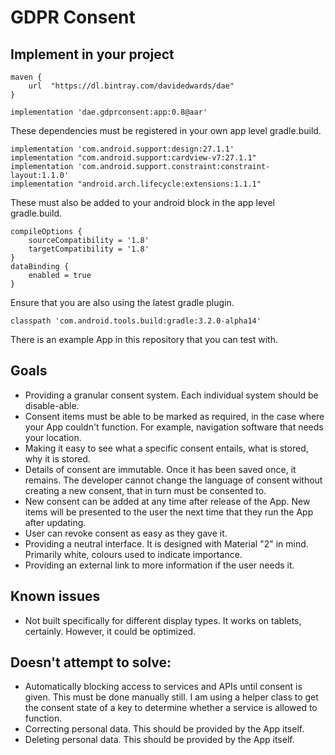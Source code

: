 # GDPR Consent

## Implement in your project

```
maven {
    url  "https://dl.bintray.com/davidedwards/dae"
}

implementation 'dae.gdprconsent:app:0.8@aar'
```

These dependencies must be registered in your own app level gradle.build.

```
implementation 'com.android.support:design:27.1.1'
implementation "com.android.support:cardview-v7:27.1.1"
implementation 'com.android.support.constraint:constraint-layout:1.1.0'
implementation "android.arch.lifecycle:extensions:1.1.1"
```

These must also be added to your android block in the app level gradle.build.

```
compileOptions {
    sourceCompatibility = '1.8'
    targetCompatibility = '1.8'
}
dataBinding {
    enabled = true
}
```

Ensure that you are also using the latest gradle plugin.

```
classpath 'com.android.tools.build:gradle:3.2.0-alpha14'
```

There is an example App in this repository that you can test with.

## Goals

* Providing a granular consent system. Each individual system should be disable-able.
* Consent items must be able to be marked as required, in the case where your App couldn't function. For example, navigation software that needs your location.
* Making it easy to see what a specific consent entails, what is stored, why it is stored.
* Details of consent are immutable. Once it has been saved once, it remains. The developer cannot change the language of consent without creating a new consent, that in turn must be consented to.
* New consent can be added at any time after release of the App. New items will be presented to the user the next time that they run the App after updating.
* User can revoke consent as easy as they gave it.
* Providing a neutral interface. It is designed with Material "2" in mind. Primarily white, colours used to indicate importance.
* Providing an external link to more information if the user needs it.

## Known issues

* Not built specifically for different display types. It works on tablets, certainly. However, it could be optimized.

## Doesn't attempt to solve:

* Automatically blocking access to services and APIs until consent is given. This must be done manually still. I am using a helper class to get the consent state of a key to determine whether a service is allowed to function.
* Correcting personal data. This should be provided by the App itself.
* Deleting personal data. This should be provided by the App itself.

